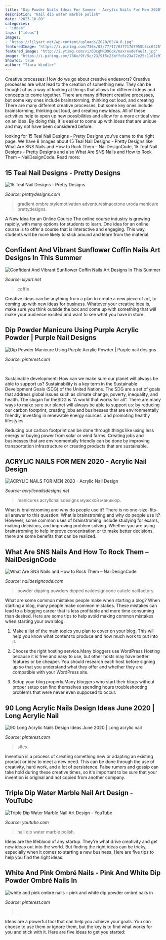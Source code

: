 ```yaml
---
title: "Dip Powder Nails Ideas For Summer - Acrylic Nails For Men 2020"
description: "Nail dip water marble polish"
date: "2023-10-09"
categories:
- "ideas"
tags: ["ideas"]
images:
- "https://lilyart.net/wp-content/uploads/2020/05/4-6.jpg"
featuredImage: "https://i.pinimg.com/736x/03/77/17/037717d7950b3cc642571c6b161b3805.jpg"
featured_image: "http://i.ytimg.com/vi/6DcgMRD96qk/maxresdefault.jpg"
image: "https://i.pinimg.com/736x/9f/5c/23/9f5c23bffc6c23a77e25c11d7c977ce5.jpg"
ShowToc: true
author: "Tiara Windler"
---
```



Creative processes: How do we go about creative endeavors?
Creative processes are what lead to the creation of something new. They can be thought of as a way of looking at things that allows for different ideas and concepts to come together. There are many different creative processes, but some key ones include brainstorming, thinking out loud, and creating 
There are many different creative processes, but some key ones include brainstorming, thinking out loud, and creating new ideas. All of these activities help to open up new possibilities and allow for a more critical view on an idea. By doing this, it is easier to come up with ideas that are unique and may not have been considered before.

	

		
looking for 15 Teal Nail Designs - Pretty Designs you've came to the right page. We have 8 Images about 15 Teal Nail Designs - Pretty Designs like What Are SNS Nails and How to Rock Them – NailDesignCode, 15 Teal Nail Designs - Pretty Designs and also What Are SNS Nails and How to Rock Them – NailDesignCode. Read more:
		
    
## 15 Teal Nail Designs - Pretty Designs

<img loading=lazy src="http://www.prettydesigns.com/wp-content/uploads/2014/06/Gradient-Nails.jpg" onerror="this.onerror=null;this.src='https://tse2.mm.bing.net/th?id=OIP.jnXjrqZue1pYtxdAm-zSWAHaJ2&amp;pid=15.1';" alt="15 Teal Nail Designs - Pretty Designs">

_Source: prettydesigns.com_

>gradient ombre stylemotivation adventuresinacetone uroda manicure prettydesigns. 

	

A New Idea for an Online Course
The online course industry is growing rapidly, with many options for students to learn. One idea for an online course is to offer a course that is interactive and engaging. This way, students will be more likely to stick around and learn from the material.

    
## Confident And Vibrant Sunflower Coffin Nails Art Designs In This Summer

<img loading=lazy src="https://lilyart.net/wp-content/uploads/2020/05/4-6.jpg" onerror="this.onerror=null;this.src='https://tse1.mm.bing.net/th?id=OIP.48ZteerSzZALPSR17LUy1AHaJ_&amp;pid=15.1';" alt="Confident And Vibrant Sunflower Coffin Nails Art Designs In This Summer">

_Source: lilyart.net_

>coffin. 

	

Creative ideas can be anything from a plan to create a new piece of art, to coming up with new ideas for business. Whatever your creative idea is, make sure you think outside the box and come up with something that will make your audience excited and want to see what you have in store.

    
## Dip Powder Manicure Using Purple Acrylic Powder | Purple Nail Designs

<img loading=lazy src="https://i.pinimg.com/736x/9d/e7/5f/9de75f977390ce8a5e91f90b249bf449.jpg" onerror="this.onerror=null;this.src='https://tse3.mm.bing.net/th?id=OIP.Q2kZH-ygrA5A5RkZ8pEDtwHaJf&amp;pid=15.1';" alt="Dip Powder Manicure Using Purple Acrylic Powder | Purple nail designs">

_Source: pinterest.com_

>. 

	

Sustainable development: How can we make sure our planet will always be able to support us?
Sustainability is a key term in the Sustainable Development Goals (SDG) of the United Nations. The SDG are a set of goals that address global issues such as climate change, poverty, inequality, and health. The slogan for theSDG is “A world that works for all”.
There are many ways to make sure our planet will always be able to support us: by reducing our carbon footprint, creating jobs and businesses that are environmentally friendly, investing in renewable energy sources, and promoting healthy lifestyles.

Reducing our carbon footprint can be done through things like using less energy or buying power from solar or wind farms. Creating jobs and businesses that are environmentally friendly can be done by improving transportation infrastructure or creating products that are sustainable.

    
## ACRYLIC NAILS FOR MEN 2020 - Acrylic Nail Design

<img loading=lazy src="https://www.acrylicnailsdesigns.net/wp-content/uploads/2020/10/Colorful-Acrylic-Nails.jpg" onerror="this.onerror=null;this.src='https://tse1.mm.bing.net/th?id=OIP.XOoIMQBIyMgB2ilRHGNMPAHaI-&amp;pid=15.1';" alt="ACRYLIC NAILS FOR MEN 2020 - Acrylic Nail Design">

_Source: acrylicnailsdesigns.net_

>manicures acrylicnailsdesigns мужской маникюр. 

	

What is brainstroming and why do people use it?
There is no one-size-fits-all answer to this question: What is brainstroming and why do people use it? However, some common uses of brainstroming include studying for exams, making decisions, and improving problem solving. Whether you are using brainstroming to help improve concentration or to make better decisions, there are some benefits that can be realized.

    
## What Are SNS Nails And How To Rock Them – NailDesignCode

<img loading=lazy src="https://naildesigncode.com/wp-content/uploads/2017/06/5-11.jpg" onerror="this.onerror=null;this.src='https://tse3.mm.bing.net/th?id=OIP.48tKhI7T7rH3ddCK-hphOwHaFj&amp;pid=15.1';" alt="What Are SNS Nails and How to Rock Them – NailDesignCode">

_Source: naildesigncode.com_

>powder dipping powders dipped naildesigncode cuticle nailfactory. 

	

What are some common mistakes people make when starting a blog?
When starting a blog, many people make common mistakes. These mistakes can lead to a blogging career that is less profitable and more time consuming than desired. Here are some tips to help avoid making common mistakes when starting your own blog:
1. Make a list of the main topics you plan to cover on your blog. This will help you know what content to produce and how much work to put into it.

2. Choose the right hosting service.Many bloggers use WordPress Hosting because it is free and easy to use, but other hosts may have better features or be cheaper. You should research each host before signing up so that you understand what they offer and whether they are compatible with your WordPress site.

3. Setup your blog properly.Many bloggers who start their blogs without proper setup can find themselves spending hours troubleshooting problems that were never even supposed to occur.

    
## 90 Long Acrylic Nails Design Ideas June 2020 | Long Acrylic Nail

<img loading=lazy src="https://i.pinimg.com/736x/9f/5c/23/9f5c23bffc6c23a77e25c11d7c977ce5.jpg" onerror="this.onerror=null;this.src='https://tse4.mm.bing.net/th?id=OIP.Wiwz-5NM813u_eRm8XadWAHaJP&amp;pid=15.1';" alt="90 Long Acrylic Nails Design Ideas June 2020 | Long acrylic nail">

_Source: pinterest.com_

>stles. 

	

Invention is a process of creating something new or adapting an existing product or idea to meet a new need. This can be done through the use of creativity, hard work, and a lot of persistence. False rumors and gossip can take hold during these creative times, so it's important to be sure that your invention is original and not copied from another company.

    
## Triple Dip Water Marble Nail Art Design - YouTube

<img loading=lazy src="http://i.ytimg.com/vi/6DcgMRD96qk/maxresdefault.jpg" onerror="this.onerror=null;this.src='https://tse3.mm.bing.net/th?id=OIP._PR6gv17ammdu3FlsJdgngHaEK&amp;pid=15.1';" alt="Triple Dip Water Marble Nail Art Design - YouTube">

_Source: youtube.com_

>nail dip water marble polish. 

	

Ideas are the lifeblood of any startup. They're what drive creativity and get new ideas out into the world. But finding the right ideas can be tricky, especially when it comes to starting a new business. Here are five tips to help you find the right ideas: 

    
## White And Pink Ombré Nails - Pink And White Dip Powder Ombré Nails In

<img loading=lazy src="https://i.pinimg.com/736x/03/77/17/037717d7950b3cc642571c6b161b3805.jpg" onerror="this.onerror=null;this.src='https://tse4.mm.bing.net/th?id=OIP.f43MbCWa79SsIIkhuUahiQHaJ3&amp;pid=15.1';" alt="white and pink ombré nails - pink and white dip powder ombré nails in">

_Source: pinterest.com_

>. 

	

Ideas are a powerful tool that can help you achieve your goals. You can choose to use them or ignore them, but the key is to find what works for you and stick with it. Here are five ideas to get you started: 


